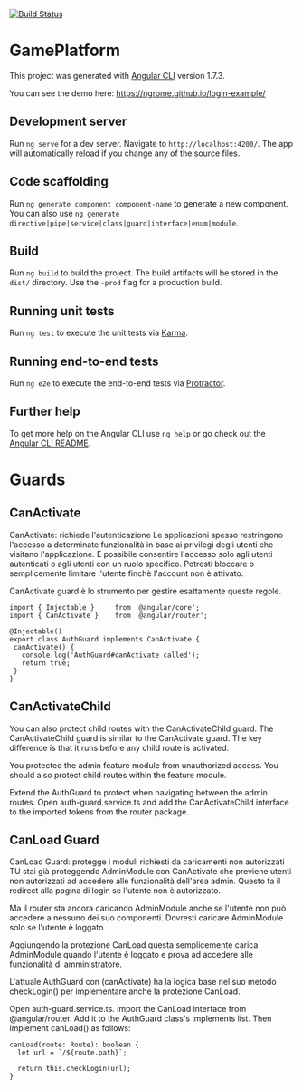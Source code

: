 [![Build Status](https://travis-ci.org/ngrome/game-platform.svg?branch=master)](https://travis-ci.org/ngrome/game-platform)

# GamePlatform

This project was generated with [Angular CLI](https://github.com/angular/angular-cli) version 1.7.3.

You can see the demo here: https://ngrome.github.io/login-example/

## Development server

Run `ng serve` for a dev server. Navigate to `http://localhost:4200/`. The app will automatically reload if you change any of the source files.

## Code scaffolding

Run `ng generate component component-name` to generate a new component. You can also use `ng generate directive|pipe|service|class|guard|interface|enum|module`.

## Build

Run `ng build` to build the project. The build artifacts will be stored in the `dist/` directory. Use the `-prod` flag for a production build.

## Running unit tests

Run `ng test` to execute the unit tests via [Karma](https://karma-runner.github.io).

## Running end-to-end tests

Run `ng e2e` to execute the end-to-end tests via [Protractor](http://www.protractortest.org/).

## Further help

To get more help on the Angular CLI use `ng help` or go check out the [Angular CLI README](https://github.com/angular/angular-cli/blob/master/README.md).

# Guards

## CanActivate

CanActivate: richiede l'autenticazione
Le applicazioni spesso restringono l'accesso a determinate funzionalità in base ai privilegi degli utenti che visitano l'applicazione.
È possibile consentire l'accesso solo agli utenti autenticati o agli utenti con un ruolo specifico.
Potresti bloccare o semplicemente limitare l'utente finchè l'account non è attivato.

CanActivate guard è lo strumento per gestire esattamente queste regole.

```
import { Injectable }     from '@angular/core';
import { CanActivate }    from '@angular/router';

@Injectable()
export class AuthGuard implements CanActivate {
 canActivate() {
   console.log('AuthGuard#canActivate called');
   return true;
 }
}
```

## CanActivateChild

You can also protect child routes with the CanActivateChild guard. The CanActivateChild guard is similar to the CanActivate guard. The key difference is that it runs before any child route is activated.

You protected the admin feature module from unauthorized access. You should also protect child routes within the feature module.

Extend the AuthGuard to protect when navigating between the admin routes. Open auth-guard.service.ts and add the CanActivateChild interface to the imported tokens from the router package.

## CanLoad Guard

CanLoad Guard: protegge i moduli richiesti da caricamenti non autorizzati
TU stai già proteggendo AdminModule con CanActivate che previene utenti non autorizzati ad accedere alle funzionalità dell'area admin.
Questo fa il redirect alla pagina di login se l'utente non è autorizzato.

Ma il router sta ancora caricando AdminModule anche se l'utente non può accedere a nessuno dei suo componenti.
Dovresti caricare AdminModule solo se l'utente è loggato

Aggiungendo la protezione CanLoad
questa semplicemente carica AdminModule quando l'utente è loggato e prova ad accedere alle funzionalità di amministratore.

L'attuale AuthGuard con (canActivate) ha la logica base nel suo metodo checkLogin() per implementare anche la protezione CanLoad.

Open auth-guard.service.ts. Import the CanLoad interface from @angular/router. Add it to the AuthGuard class's implements list. Then implement canLoad() as follows:

```
canLoad(route: Route): boolean {
  let url = `/${route.path}`;

  return this.checkLogin(url);
}
```
